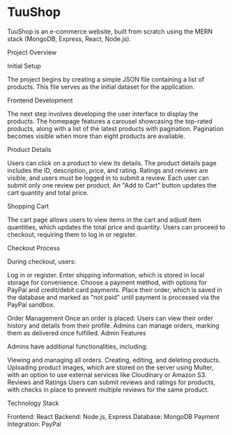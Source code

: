 # TuuShop

TuuShop is an e-commerce website, built from scratch using the MERN stack (MongoDB, Express, React, Node.js).

Project Overview

Initial Setup

The project begins by creating a simple JSON file containing a list of products. This file serves as the initial dataset for the application.

Frontend Development

The next step involves developing the user interface to display the products. The homepage features a carousel showcasing the top-rated products, along with a list of the latest products with pagination. Pagination becomes visible when more than eight products are available.

Product Details

Users can click on a product to view its details. The product details page includes the ID, description, price, and rating. Ratings and reviews are visible, and users must be logged in to submit a review. Each user can submit only one review per product. An "Add to Cart" button updates the cart quantity and total price.

Shopping Cart

The cart page allows users to view items in the cart and adjust item quantities, which updates the total price and quantity. Users can proceed to checkout, requiring them to log in or register.

Checkout Process

During checkout, users:

Log in or register.
Enter shipping information, which is stored in local storage for convenience.
Choose a payment method, with options for PayPal and credit/debit card payments.
Place their order, which is saved in the database and marked as "not paid" until payment is processed via the PayPal sandbox.

Order Management
Once an order is placed:
Users can view their order history and details from their profile.
Admins can manage orders, marking them as delivered once fulfilled.
Admin Features

Admins have additional functionalities, including:

Viewing and managing all orders.
Creating, editing, and deleting products.
Uploading product images, which are stored on the server using Multer, with an option to use external services like Cloudinary or Amazon S3.
Reviews and Ratings
Users can submit reviews and ratings for products, with checks in place to prevent multiple reviews for the same product.

Technology Stack

Frontend: React
Backend: Node.js, Express
Database: MongoDB
Payment Integration: PayPal
